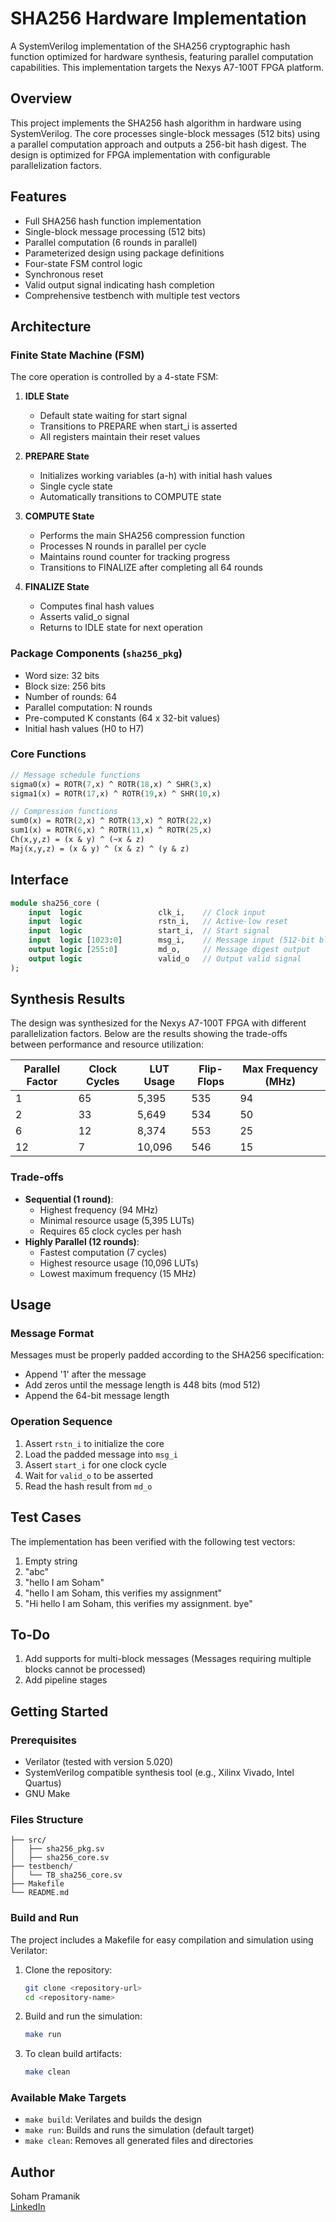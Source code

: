 # SHA256 Hardware Implementation

A SystemVerilog implementation of the SHA256 cryptographic hash function optimized for hardware synthesis, featuring parallel computation capabilities. This implementation targets the Nexys A7-100T FPGA platform.

## Overview

This project implements the SHA256 hash algorithm in hardware using SystemVerilog. The core processes single-block messages (512 bits) using a parallel computation approach and outputs a 256-bit hash digest. The design is optimized for FPGA implementation with configurable parallelization factors.

## Features

- Full SHA256 hash function implementation
- Single-block message processing (512 bits)
- Parallel computation (6 rounds in parallel)
- Parameterized design using package definitions
- Four-state FSM control logic
- Synchronous reset
- Valid output signal indicating hash completion
- Comprehensive testbench with multiple test vectors

## Architecture

### Finite State Machine (FSM)
The core operation is controlled by a 4-state FSM:

1. **IDLE State**
   - Default state waiting for start signal
   - Transitions to PREPARE when start_i is asserted
   - All registers maintain their reset values

2. **PREPARE State**
   - Initializes working variables (a-h) with initial hash values
   - Single cycle state
   - Automatically transitions to COMPUTE state

3. **COMPUTE State**
   - Performs the main SHA256 compression function
   - Processes N rounds in parallel per cycle
   - Maintains round counter for tracking progress
   - Transitions to FINALIZE after completing all 64 rounds

4. **FINALIZE State**
   - Computes final hash values
   - Asserts valid_o signal
   - Returns to IDLE state for next operation

### Package Components (`sha256_pkg`)
- Word size: 32 bits
- Block size: 256 bits
- Number of rounds: 64
- Parallel computation: N rounds
- Pre-computed K constants (64 x 32-bit values)
- Initial hash values (H0 to H7)

### Core Functions
```systemverilog
// Message schedule functions
sigma0(x) = ROTR(7,x) ^ ROTR(18,x) ^ SHR(3,x)
sigma1(x) = ROTR(17,x) ^ ROTR(19,x) ^ SHR(10,x)

// Compression functions
sum0(x) = ROTR(2,x) ^ ROTR(13,x) ^ ROTR(22,x)
sum1(x) = ROTR(6,x) ^ ROTR(11,x) ^ ROTR(25,x)
Ch(x,y,z) = (x & y) ^ (~x & z)
Maj(x,y,z) = (x & y) ^ (x & z) ^ (y & z)
```

## Interface

```systemverilog
module sha256_core (
    input  logic                 clk_i,    // Clock input
    input  logic                 rstn_i,   // Active-low reset
    input  logic                 start_i,  // Start signal
    input  logic [1023:0]        msg_i,    // Message input (512-bit block)
    output logic [255:0]         md_o,     // Message digest output
    output logic                 valid_o   // Output valid signal
);
```

## Synthesis Results

The design was synthesized for the Nexys A7-100T FPGA with different parallelization factors. Below are the results showing the trade-offs between performance and resource utilization:

| Parallel Factor | Clock Cycles | LUT Usage | Flip-Flops | Max Frequency (MHz) |
|----------------|--------------|-----------|------------|-------------------|
| 1              | 65          | 5,395     | 535        | 94               |
| 2              | 33          | 5,649     | 534        | 50               |
| 6              | 12          | 8,374     | 553        | 25               |
| 12             | 7           | 10,096    | 546        | 15               |

### Trade-offs
- **Sequential (1 round)**:
  - Highest frequency (94 MHz)
  - Minimal resource usage (5,395 LUTs)
  - Requires 65 clock cycles per hash
- **Highly Parallel (12 rounds)**:
  - Fastest computation (7 cycles)
  - Highest resource usage (10,096 LUTs)
  - Lowest maximum frequency (15 MHz)

## Usage

### Message Format
Messages must be properly padded according to the SHA256 specification:
- Append '1' after the message
- Add zeros until the message length is 448 bits (mod 512)
- Append the 64-bit message length

### Operation Sequence
1. Assert `rstn_i` to initialize the core
2. Load the padded message into `msg_i`
3. Assert `start_i` for one clock cycle
4. Wait for `valid_o` to be asserted
5. Read the hash result from `md_o`

## Test Cases

The implementation has been verified with the following test vectors:

1. Empty string
2. "abc"
3. "hello I am Soham"
4. "hello I am Soham, this verifies my assignment"
5. "Hi hello I am Soham, this verifies my assignment. bye"

## To-Do

1. Add supports for multi-block messages (Messages requiring multiple blocks cannot be processed)
2. Add pipeline stages

## Getting Started

### Prerequisites
- Verilator (tested with version 5.020)
- SystemVerilog compatible synthesis tool (e.g., Xilinx Vivado, Intel Quartus)
- GNU Make

### Files Structure
```
├── src/
│   ├── sha256_pkg.sv
│   ├── sha256_core.sv
├── testbench/
│   └── TB_sha256_core.sv
├── Makefile
└── README.md
```

### Build and Run
The project includes a Makefile for easy compilation and simulation using Verilator:

1. Clone the repository:
   ```bash
   git clone <repository-url>
   cd <repository-name>
   ```

2. Build and run the simulation:
   ```bash
   make run
   ```

3. To clean build artifacts:
   ```bash
   make clean
   ```

### Available Make Targets
- `make build`: Verilates and builds the design
- `make run`: Builds and runs the simulation (default target)
- `make clean`: Removes all generated files and directories

## Author

Soham Pramanik<br>
[LinkedIn](https://www.linkedin.com/in/soham-pramanik-224004271/)
